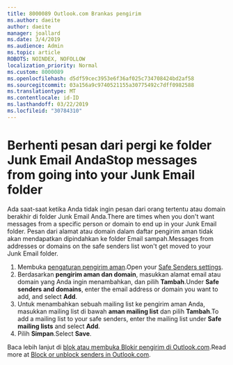 ```yaml
---
title: 8000089 Outlook.com Brankas pengirim
ms.author: daeite
author: daeite
manager: joallard
ms.date: 3/4/2019
ms.audience: Admin
ms.topic: article
ROBOTS: NOINDEX, NOFOLLOW
localization_priority: Normal
ms.custom: 8000089
ms.openlocfilehash: d5df59cec3953e6f36af025c734708424bd2af58
ms.sourcegitcommit: 03a156a9c9740521155a30775492c7dff0982588
ms.translationtype: MT
ms.contentlocale: id-ID
ms.lasthandoff: 03/22/2019
ms.locfileid: "30784310"
---
```

# <a name="stop-messages-from-going-into-your-junk-email-folder"></a><span data-ttu-id="10a0d-102">Berhenti pesan dari pergi ke folder Junk Email Anda</span><span class="sxs-lookup"><span data-stu-id="10a0d-102">Stop messages from going into your Junk Email folder</span></span>

<span data-ttu-id="10a0d-103">Ada saat-saat ketika Anda tidak ingin pesan dari orang tertentu atau domain berakhir di folder Junk Email Anda.</span><span class="sxs-lookup"><span data-stu-id="10a0d-103">There are times when you don't want messages from a specific person or domain to end up in your Junk Email folder.</span></span> <span data-ttu-id="10a0d-104">Pesan dari alamat atau domain dalam daftar pengirim aman tidak akan mendapatkan dipindahkan ke folder Email sampah.</span><span class="sxs-lookup"><span data-stu-id="10a0d-104">Messages from addresses or domains on the safe senders list won't get moved to your Junk Email folder.</span></span>

1. <span data-ttu-id="10a0d-105">Membuka [pengaturan pengirim aman](https://go.microsoft.com/fwlink/?linkid=2035804).</span><span class="sxs-lookup"><span data-stu-id="10a0d-105">Open your [Safe Senders settings](https://go.microsoft.com/fwlink/?linkid=2035804).</span></span>
2. <span data-ttu-id="10a0d-106">Berdasarkan **pengirim aman dan domain**, masukkan alamat email atau domain yang Anda ingin menambahkan, dan pilih **Tambah**.</span><span class="sxs-lookup"><span data-stu-id="10a0d-106">Under **Safe senders and domains**, enter the email address or domain you want to add, and select **Add**.</span></span>
3. <span data-ttu-id="10a0d-107">Untuk menambahkan sebuah mailing list ke pengirim aman Anda, masukkan mailing list di bawah **aman mailing list** dan pilih **Tambah**.</span><span class="sxs-lookup"><span data-stu-id="10a0d-107">To add a mailing list to your safe senders, enter the mailing list under **Safe mailing lists** and select **Add**.</span></span>
4. <span data-ttu-id="10a0d-108">Pilih **Simpan**.</span><span class="sxs-lookup"><span data-stu-id="10a0d-108">Select **Save**.</span></span>

<span data-ttu-id="10a0d-109">Baca lebih lanjut di [blok atau membuka Blokir pengirim di Outlook.com](https://support.office.com/article/afba1c94-77bb-4f50-8b85-057cf52f4d5e).</span><span class="sxs-lookup"><span data-stu-id="10a0d-109">Read more at [Block or unblock senders in Outlook.com](https://support.office.com/article/afba1c94-77bb-4f50-8b85-057cf52f4d5e).</span></span>